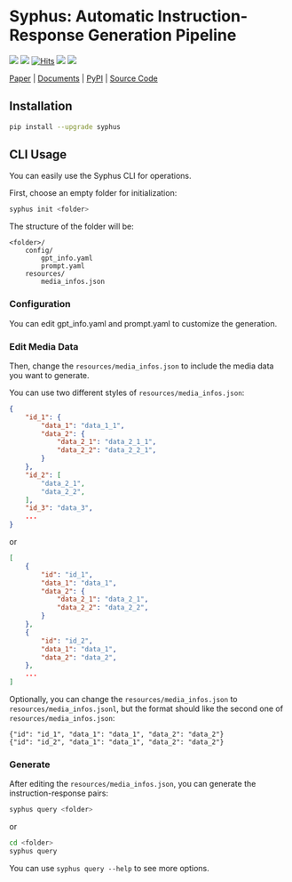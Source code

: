 # Syphus: Automatic Instruction-Response Generation Pipeline

![](https://img.shields.io/badge/syphus-v0.0.5-darkcyan)
![](https://img.shields.io/github/stars/pufanyi/Syphus?style=social)
[![Hits](https://hits.seeyoufarm.com/api/count/incr/badge.svg?url=https%3A%2F%2Fgithub.com%2Fpufanyi%2FSyphus&count_bg=%23FFA500&title_bg=%23555555&icon=&icon_color=%23E7E7E7&title=visitors&edge_flat=false)](https://hits.seeyoufarm.com)
![](https://black.readthedocs.io/en/stable/_static/license.svg)
![](https://img.shields.io/badge/code%20style-black-000000.svg)

[Paper](https://arxiv.org/abs/2306.05425) | [Documents](https://pufanyi.github.io/syphus/) | [PyPI](https://pypi.org/project/syphus/) | [Source Code](https://github.com/pufanyi/Syphus)

## Installation

```bash
pip install --upgrade syphus
```

## CLI Usage

You can easily use the Syphus CLI for operations.

First, choose an empty folder for initialization:

```bash
syphus init <folder>
```

The structure of the folder will be:

```
<folder>/
    config/
        gpt_info.yaml
        prompt.yaml
    resources/
        media_infos.json
```

### Configuration

You can edit gpt_info.yaml and prompt.yaml to customize the generation.

### Edit Media Data

Then, change the `resources/media_infos.json` to include the media data you want to generate.

You can use two different styles of `resources/media_infos.json`:

```json
{
    "id_1": {
        "data_1": "data_1_1",
        "data_2": {
            "data_2_1": "data_2_1_1",
            "data_2_2": "data_2_2_1",
        }
    },
    "id_2": [
        "data_2_1",
        "data_2_2",
    ],
    "id_3": "data_3",
    ...
}
```

or

```json
[
    {
        "id": "id_1",
        "data_1": "data_1",
        "data_2": {
            "data_2_1": "data_2_1",
            "data_2_2": "data_2_2",
        }
    },
    {
        "id": "id_2",
        "data_1": "data_1",
        "data_2": "data_2",
    },
    ...
]
```

Optionally, you can change the `resources/media_infos.json` to `resources/media_infos.jsonl`, but the format should like the second one of `resources/media_infos.json`:

```jsonl
{"id": "id_1", "data_1": "data_1", "data_2": "data_2"}
{"id": "id_2", "data_1": "data_1", "data_2": "data_2"}
```

### Generate

After editing the `resources/media_infos.json`, you can generate the instruction-response pairs:

```bash
syphus query <folder>
```

or

```bash
cd <folder>
syphus query
```

You can use `syphus query --help` to see more options.
